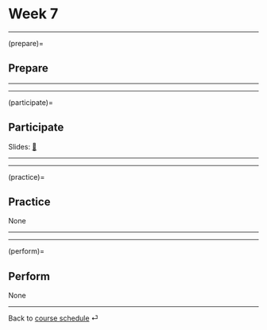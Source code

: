 # Week 7


---

(prepare)=
## Prepare



---

---


(participate)=
## Participate


Slides: [📑](https://drive.google.com/file/d/10ACOvGOYkyiYLLfOe9wt6wefqtTy9POf/view?usp=sharing)


---

---


(practice)=
## Practice

None


---

---

(perform)=
## Perform

None

---

Back to [course schedule](../docs/course-schedule.md) ⏎
